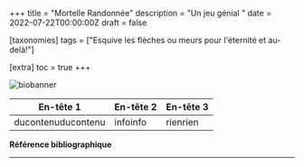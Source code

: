 +++
title = "Mortelle Randonnée"
description = "Un jeu génial "
date = 2022-07-22T00:00:00Z
draft = false

[taxonomies]
tags = ["Esquive les flèches ou meurs pour l'éternité et au-delà!"]

[extra]
toc = true
+++

![biobanner](https://biodiversitypmc.sibils.org/img/logo_banner.7ff68d4d.png)


| En-tête 1		|En-tête 2		|En-tête 3		|
| --------------------- | --------------------- | --------------------- |
| ducontenuducontenu	| infoinfo		| rienrien		|



**Référence bibliographique**

---------------------------

[^1]:# *Moimoimoi*
[^2]:## édition patate
